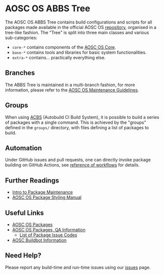 AOSC OS ABBS Tree
=================

The AOSC OS ABBS Tree contains build configurations and scripts
for all packages made available in the official AOSC OS
[repository](https://repo.aosc.io), organised in a tree-like fashion. The "Tree"
is split into three main classes and various sub-categories:

- `core-*` contains components of the [AOSC OS Core](README.CORE.md).
- `base-*` contains tools and libraries for basic system functionalities.
- `extra-*` contains... practically everything else.

Branches
--------

The ABBS Tree is maintained in a multi-branch fashion, for more information,
please refer to the [AOSC OS Maintenance Guidelines](https://wiki.aosc.io/developer/packaging/topic-based-maintenance-guideline).

Groups
------

When using [ACBS](https://github.com/AOSC-Dev/acbs/) (Autobuild CI Build System),
it is possible to build a series of packages with a single command. This is
achieved by the "groups" defined in the `groups/` directory, with files defining
a list of packages to build.

Automation
----------

Under GitHub issues and pull requests, one can directly invoke package building on GitHub Actions, see [reference of workflows](.github\workflows\README.md) for details.

Further Readings
----------------

- [Intro to Package Maintenance](https://wiki.aosc.io/developer/packaging/basics)
- [AOSC OS Package Styling Manual](https://wiki.aosc.io/developer/packaging/package-styling-manual)

Useful Links
------------

- [AOSC OS Packages](https://packages.aosc.io/)
- [AOSC OS Packages, QA Information](https://packages.aosc.io/qa/)
    - [List of Package Issue Codes](https://wiki.aosc.io/developer/packaging/qa-issue-codes)
- [AOSC Buildbot Information](https://wiki.aosc.io/developer/infrastructure/buildbots)

Need Help?
----------

Please report any build-time and run-time issues using our
[issues](https://github.com/AOSC-Dev/aosc-os-abbs/issues/new/choose) page.
